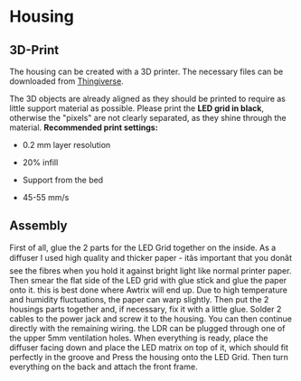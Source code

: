 
# **Housing**

## **3D-Print**

The housing can be created with a 3D printer. The necessary files can be downloaded from [Thingiverse](https://www.thingiverse.com/thing:2791276).

The 3D objects are already aligned as they should be printed to require as little support material as possible. Please print the **LED grid in black**, otherwise the "pixels" are not clearly separated, as they shine through the material.
**Recommended print settings:**

* 0.2 mm layer resolution

* 20% infill

* Support from the bed

* 45-55 mm/s

## **Assembly**

First of all, glue the 2 parts for the LED Grid together on the inside.
As a diffuser I used high quality and thicker paper - itâs important that you donât see the fibres when you hold it against bright light like normal printer paper.
Then smear the flat side of the LED grid with glue stick and glue the paper onto it.
this is best done where Awtrix will end up. Due to high temperature and humidity fluctuations, the paper can warp slightly.
Then put the 2 housings parts together and, if necessary, fix it with a little glue. Solder 2 cables to the power jack and screw it to the housing. You can then continue directly with the remaining wiring. the LDR can be plugged through one of the upper 5mm ventilation holes. When everything is ready, place the diffuser facing down and place the LED matrix on top of it, which should fit perfectly in the groove and Press the housing onto the LED Grid. Then turn everything on the back and attach the front frame.
